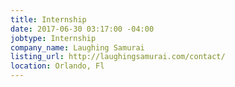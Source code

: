```yaml
---
title: Internship
date: 2017-06-30 03:17:00 -04:00
jobtype: Internship
company_name: Laughing Samurai
listing_url: http://laughingsamurai.com/contact/
location: Orlando, Fl
---
```


